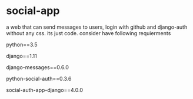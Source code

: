 # social-app
a web that can send messages to users, login with github and django-auth  without any css. its just code.
consider have following requierments
   
python==3.5
    
django==1.11
   
django-messages==0.6.0
   
python-social-auth==0.3.6	 
   
social-auth-app-django==4.0.0	
   
